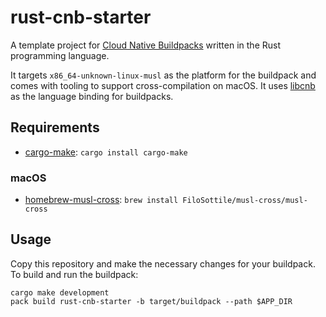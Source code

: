 # rust-cnb-starter
A template project for [Cloud Native Buildpacks](https://buildpacks.io/) written in the Rust programming language.

It targets `x86_64-unknown-linux-musl` as the platform for the buildpack and comes with tooling to support 
cross-compilation on macOS. It uses [libcnb](https://github.com/malax/libcnb) as the language binding for buildpacks.

## Requirements
- [cargo-make](https://github.com/sagiegurari/cargo-make): `cargo install cargo-make`

### macOS
- [homebrew-musl-cross](https://github.com/FiloSottile/homebrew-musl-cross): `brew install FiloSottile/musl-cross/musl-cross`

## Usage
Copy this repository and make the necessary changes for your buildpack. To build and run the buildpack:

```shell
cargo make development
pack build rust-cnb-starter -b target/buildpack --path $APP_DIR
```

